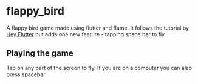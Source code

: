 # flappy_bird

A flappy bird game made using flutter and flame. It follows the tutorial by 
[Hey Flutter](https://youtu.be/zcs8qRBRz7w) but adds one new feature - tapping
space bar to fly

## Playing the game

Tap on any part of the screen to fly. If you are on a computer you can also
press spacebar